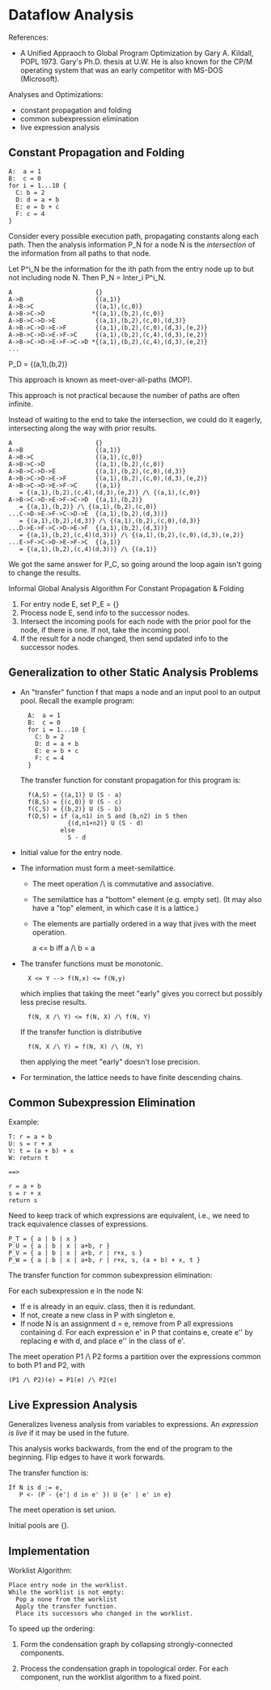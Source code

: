 # Dataflow Analysis

References:

  * A Unified Appraoch to Global Program Optimization
    by Gary A. Kildall, POPL 1973.
    Gary's Ph.D. thesis at U.W.
    He is also known for the CP/M operating system that was an
    early competitor with MS-DOS (Microsoft).

Analyses and Optimizations:

  * constant propagation and folding
  * common subexpression elimination
  * live expression analysis 

## Constant Propagation and Folding

    A:  a = 1
    B:  c = 0
    for i = 1...10 {
      C: b = 2
      D: d = a + b
      E: e = b + c
      F: c = 4
    }

Consider every possible execution path, propagating constants along
each path.  Then the analysis information P_N for a node N is the
*intersection* of the information from all paths to that node.

Let P^i_N be the information for the ith path from the entry node 
up to but not including node N.
Then P_N = Inter_i P^i_N.

    A                       {}
    A->B                    {(a,1)}
    A->B->C                 {(a,1),(c,0)}
    A->B->C->D             *{(a,1),(b,2),(c,0)}
    A->B->C->D->E           {(a,1),(b,2),(c,0),(d,3)}
    A->B->C->D->E->F        {(a,1),(b,2),(c,0),(d,3),(e,2)}
    A->B->C->D->E->F->C     {(a,1),(b,2),(c,4),(d,3),(e,2)}
    A->B->C->D->E->F->C->D *{(a,1),(b,2),(c,4),(d,3),(e,2)}
    ...

P_D = {(a,1),(b,2)}

This approach is known as meet-over-all-paths (MOP).

This approach is not practical because the number of paths are often
infinite.

Instead of waiting to the end to take the intersection, we could do it
eagerly, intersecting along the way with prior results.

    A                       {}
    A->B                    {(a,1)}
    A->B->C                 {(a,1),(c,0)}
    A->B->C->D              {(a,1),(b,2),(c,0)}
    A->B->C->D->E           {(a,1),(b,2),(c,0),(d,3)}
    A->B->C->D->E->F        {(a,1),(b,2),(c,0),(d,3),(e,2)}
    A->B->C->D->E->F->C     {(a,1)}
       = {(a,1),(b,2),(c,4),(d,3),(e,2)} /\ {(a,1),(c,0)}
    A->B->C->D->E->F->C->D  {(a,1),(b,2)}
       = {(a,1),(b,2)} /\ {(a,1),(b,2),(c,0)}
    ...C->D->E->F->C->D->E  {(a,1),(b,2),(d,3))}
       = {(a,1),(b,2),(d,3)} /\ {(a,1),(b,2),(c,0),(d,3)}
    ...D->E->F->C->D->E->F  {(a,1),(b,2),(d,3))}
       = {(a,1),(b,2),(c,4)(d,3))} /\ {(a,1),(b,2),(c,0),(d,3),(e,2)}
    ...E->F->C->D->E->F->C  {(a,1)}
       = {(a,1),(b,2),(c,4)(d,3))} /\ {(a,1)}

We got the same answer for P_C, so going around the loop again isn't
going to change the results.

Informal Global Analysis Algorithm For Constant Propagation & Folding

1. For entry node E, set P_E = {}
2. Process node E, send info to the successor nodes.
3. Intersect the incoming pools for each node with the prior pool
   for the node, if there is one. If not, take the incoming pool.
4. If the result for a node changed, then send updated info to the
   successor nodes.

## Generalization to other Static Analysis Problems

* An "transfer" function f that maps a node and an input pool to an
  output pool. Recall the example program:

        A:  a = 1
        B:  c = 0
        for i = 1...10 {
          C: b = 2
          D: d = a + b
          E: e = b + c
          F: c = 4
        }

  The transfer function for constant propagation for this program is:

        f(A,S) = {(a,1)} U (S - a)
        f(B,S) = {(c,0)} U (S - c)
        f(C,S) = {(b,2)} U (S - b)
        f(D,S) = if (a,n1) in S and (b,n2) in S then
                   {(d,n1+n2)} U (S - d)
                 else
                   S - d

* Initial value for the entry node.

* The information must form a meet-semilattice.

   - The meet operation /\ is commutative and associative.
   - The semilattice has a "bottom" element (e.g. empty set).
     (It may also have a "top" element, in which case it is a lattice.)
   - The elements are partially ordered in a way that
     jives with the meet operation.

        a <= b iff a /\ b = a

* The transfer functions must be monotonic.

        X <= Y --> f(N,x) <= f(N,y)

    which implies that taking the meet "early" gives you correct
    but possibly less precise results.

        f(N, X /\ Y) <= f(N, X) /\ f(N, Y)

    If the transfer function is distributive

        f(N, X /\ Y) = f(N, X) /\ (N, Y)

    then applying the meet "early" doesn't lose precision.

* For termination, the lattice needs to have finite descending chains.

## Common Subexpression Elimination

Example:

    T: r = a + b
    U: s = r + x
    V: t = (a + b) + x
    W: return t

    ==>

    r = a + b
    s = r + x
    return s

Need to keep track of which expressions are equivalent,
i.e., we need to track equivalence classes of expressions.

    P_T = { a | b | x }
    P_U = { a | b | x | a+b, r }
    P_V = { a | b | x | a+b, r | r+x, s }
    P_W = { a | b | x | a+b, r | r+x, s, (a + b) + x, t }

The transfer function for common subexpression elimination:

For each subexpression e in the node N:

   * If e is already in an equiv. class, then it is redundant.
   * If not, create a new class in P with singleton e.
   * If node N is an assignment d = e, remove from P
     all expressions containing d. For each expression e' in P
     that contains e, create e'' by replacing e with d, and place e''
     in the class of e'.

The meet operation P1 /\ P2 forms a partition over the expressions
common to both P1 and P2, with

    (P1 /\ P2)(e) = P1(e) /\ P2(e)

## Live Expression Analysis

Generalizes liveness analysis from variables to expressions.
An *expression is live* if it may be used in the future.

This analysis works backwards, from the end of the program to the
beginning. Flip edges to have it work forwards.

The transfer function is:

    If N is d := e,
       P <- (P - {e'| d in e' }) U {e' | e' in e} 

The meet operation is set union.

Initial pools are {}.

## Implementation

Worklist Algorithm:

    Place entry node in the worklist.
    While the worklist is not empty:
      Pop a none from the worklist
      Apply the transfer function.
      Place its successors who changed in the worklist.

To speed up the ordering:

1. Form the condensation graph by collapsing strongly-connected components.

2. Process the condensation graph in topological order.  For each
   component, run the worklist algorithm to a fixed point.


